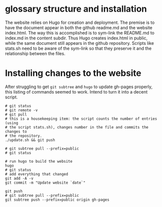 
# glossary structure and installation

The website relies on Hugo for creation and deployment.  The premise is to have
the document appear in both the github readme.md and the website index.html.
The way this is accomplished is to sym-link the README.md to index.md in the
content subdir. Thus Hugo creates index.html in public, while the same document
still appears in the github repository. Scripts like stats.sh need to be aware
of the sym-link so that they preserve it and the relationship between the
files.

# Installing changes to the website 

After struggling to get `git subtree` and `hugo` to update gh-pages properly,
this listing of commands seemed to work. Intend to turn it into a decent script.

``` 
# git status
# git remote -v
# git pull
# this is a housekeeping item: the script counts the number of entries (using
# the script stats.sh), changes number in the file and commits the changes to
# the repository.
./update.sh && git push

# git subtree pull --prefix=public 
# git status

# run hugo to build the website
hugo
# git status
# add everything that changed
git add -A -v
git commit -m "Update website `date`"

git push
# git subtree pull --prefix=public 
git subtree push --prefix=public origin gh-pages
```

<!-- vi:se nowrap tw=0: -->

